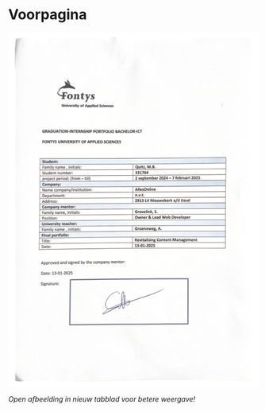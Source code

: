 # **Voorpagina**

![Voorpagina](../Images/Voorpagina.png)

*Open afbeelding in nieuw tabblad voor betere weergave!*